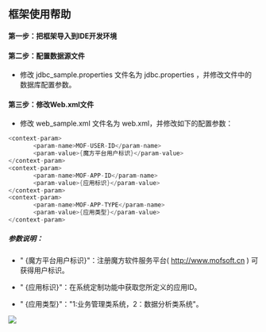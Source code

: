 ## 框架使用帮助

#### 第一步：把框架导入到IDE开发环境

#### 第二步：配置数据源文件

 * 修改  jdbc_sample.properties 文件名为  jdbc.properties ，并修改文件中的数据库配置参数。

#### 第三步：修改Web.xml文件

 * 修改 web_sample.xml 文件名为 web.xml，并修改如下的配置参数：
 
 ``` java
<context-param>
		<param-name>MOF-USER-ID</param-name>
		<param-value>{魔方平台用户标识}</param-value>
</context-param>
<context-param>
		<param-name>MOF-APP-ID</param-name>
		<param-value>{应用标识}</param-value>
</context-param>
<context-param>
		<param-name>MOF-APP-TYPE</param-name>
		<param-value>{应用类型}</param-value>
</context-param>
 ```
 
##### 参数说明：
 * " {魔方平台用户标识}"：注册魔方软件服务平台(  http://www.mofsoft.cn  ) 可获得用户标识。
 
 * " {应用标识}"：在系统定制功能中获取您所定义的应用ID。
 
 * " {应用类型}"："1:业务管理类系统，2：数据分析类系统"。
  
  
![](http://www.mofsoft.cn/res/skin/index/img/gzh.jpg)
		
